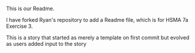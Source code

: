 This is our Readme.

I have forked Ryan's repository to add a Readme file, which is for HSMA 7a Exercise 3.


This is a story that started as merely a template on first commit but evolved as users added input to the story 
